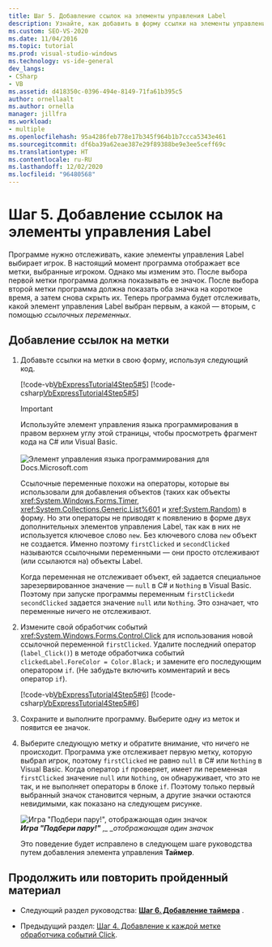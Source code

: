 ```yaml
---
title: Шаг 5. Добавление ссылок на элементы управления Label
description: Узнайте, как добавить в форму ссылки на элементы управления Label.
ms.custom: SEO-VS-2020
ms.date: 11/04/2016
ms.topic: tutorial
ms.prod: visual-studio-windows
ms.technology: vs-ide-general
dev_langs:
- CSharp
- VB
ms.assetid: d418350c-0396-494e-8149-71fa61b395c5
author: ornellaalt
ms.author: ornella
manager: jillfra
ms.workload:
- multiple
ms.openlocfilehash: 95a4286feb778e17b345f964b1b7ccca5343e461
ms.sourcegitcommit: df6ba39a62eae387e29f89388be9e3ee5ceff69c
ms.translationtype: HT
ms.contentlocale: ru-RU
ms.lasthandoff: 12/02/2020
ms.locfileid: "96480568"
---
```

# <a name="step-5-add-label-references"></a>Шаг 5. Добавление ссылок на элементы управления Label
Программе нужно отслеживать, какие элементы управления Label выбирает игрок. В настоящий момент программа отображает все метки, выбранные игроком. Однако мы изменим это. После выбора первой метки программа должна показывать ее значок. После выбора второй метки программа должна показать оба значка на короткое время, а затем снова скрыть их. Теперь программа будет отслеживать, какой элемент управления Label выбран первым, а какой — вторым, с помощью *ссылочных переменных*.

## <a name="to-add-label-references"></a>Добавление ссылок на метки

1. Добавьте ссылки на метки в свою форму, используя следующий код.

     [!code-vb[VbExpressTutorial4Step5#5](../ide/codesnippet/VisualBasic/step-5-add-label-references_1.vb)]
     [!code-csharp[VbExpressTutorial4Step5#5](../ide/codesnippet/CSharp/step-5-add-label-references_1.cs)]

     > [!IMPORTANT]
     > Используйте элемент управления языка программирования в правом верхнем углу этой страницы, чтобы просмотреть фрагмент кода на C# или Visual Basic.<br><br>![Элемент управления языка программирования для Docs.Microsoft.com](../ide/media/docs-programming-language-control.png)

     Ссылочные переменные похожи на операторы, которые вы использовали для добавления объектов (таких как объекты <xref:System.Windows.Forms.Timer>, <xref:System.Collections.Generic.List%601> и <xref:System.Random>) в форму. Но эти операторы не приводят к появлению в форме двух дополнительных элементов управления Label, так как в них не используется ключевое слово `new`. Без ключевого слова `new` объект не создается. Именно поэтому `firstClicked` и `secondClicked` называются ссылочными переменными — они просто отслеживают (или ссылаются на) объекты Label.

     Когда переменная не отслеживает объект, ей задается специальное зарезервированное значение — `null` в C# и `Nothing` в Visual Basic. Поэтому при запуске программы переменным `firstClicked`и `secondClicked` задается значение `null` или `Nothing`. Это означает, что переменные ничего не отслеживают.

2. Измените свой обработчик событий <xref:System.Windows.Forms.Control.Click> для использования новой ссылочной переменной `firstClicked`. Удалите последний оператор (`label_Click()`) в методе обработчика событий `clickedLabel.ForeColor = Color.Black;` и замените его последующим оператором `if`. (Не забудьте включить комментарий и весь оператор `if`).

     [!code-vb[VbExpressTutorial4Step5#6](../ide/codesnippet/VisualBasic/step-5-add-label-references_2.vb)]
     [!code-csharp[VbExpressTutorial4Step5#6](../ide/codesnippet/CSharp/step-5-add-label-references_2.cs)]

3. Сохраните и выполните программу. Выберите одну из меток и появится ее значок.

4. Выберите следующую метку и обратите внимание, что ничего не происходит. Программа уже отслеживает первую метку, которую выбрал игрок, поэтому `firstClicked` не равно `null` в C# или `Nothing` в Visual Basic. Когда оператор `if` проверяет, имеет ли переменная `firstClicked` значение `null` или `Nothing`, он обнаруживает, что это не так, и не выполняет операторы в блоке `if`. Поэтому только первый выбранный значок становится черным, а другие значки остаются невидимыми, как показано на следующем рисунке.

     ![Игра "Подбери пару!", отображающая один значок](../ide/media/express_tut4step5.png)<br/>
***Игра "Подбери пару!"** ,_ _отображающая один значок*

     Это поведение будет исправлено в следующем шаге руководства путем добавления элемента управления **Таймер**.

## <a name="to-continue-or-review"></a>Продолжить или повторить пройденный материал

- Следующий раздел руководства: **[Шаг 6. Добавление таймера](../ide/step-6-add-a-timer.md)** .

- Предыдущий раздел: [Шаг 4. Добавление к каждой метке обработчика событий Click](../ide/step-4-add-a-click-event-handler-to-each-label.md).
